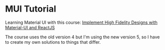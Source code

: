 # MUI Tutorial

Learning Material UI with this course: [Implement High Fidelity Designs with Material-UI and ReactJS](https://www.udemy.com/course/implement-high-fidelity-designs-with-material-ui-and-reactjs/)

The course uses the old version 4 but I'm using the new version 5, so I have to create my own solutions to things that differ.
